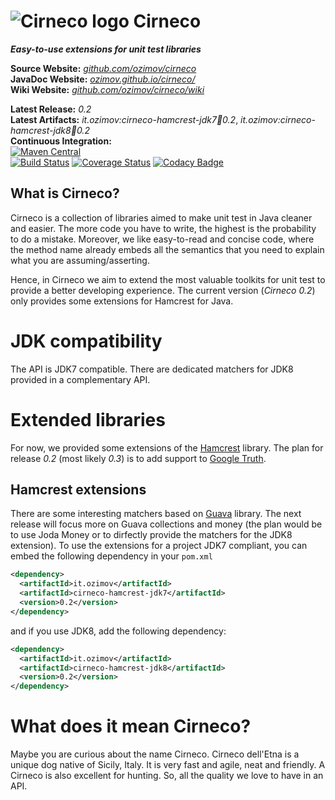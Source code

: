 # ![Cirneco logo](https://raw.github.com/ozimov/cirneco/master/Cirneco.png) Cirneco

***Easy-to-use extensions for unit test libraries***

**Source Website:** *[github.com/ozimov/cirneco](http://github.com/ozimov/cirneco/)*<br />
**JavaDoc Website:** *[ozimov.github.io/cirneco/](http://ozimov.github.io/cirneco/)*<br />
**Wiki Website:** *[github.com/ozimov/cirneco/wiki](http://github.com/ozimov/cirneco/wiki)*<br />

**Latest Release:** *0.2*<br />
**Latest Artifacts:** *it.ozimov:cirneco-hamcrest-jdk7:jar:0.2*, *it.ozimov:cirneco-hamcrest-jdk8:jar:0.2* <br />
**Continuous Integration:**<br />
[![Maven Central](https://maven-badges.herokuapp.com/maven-central/it.ozimov/cirneco-parent/badge.svg)](https://maven-badges.herokuapp.com/maven-central/it.ozimov/cirneco-parent)
<br />
[![Build Status](https://travis-ci.org/ozimov/cirneco.svg?branch=master)](https://travis-ci.org/ozimov/cirneco) [![Coverage Status](https://coveralls.io/repos/ozimov/cirneco/badge.svg?branch=master&service=github)](https://coveralls.io/github/ozimov/cirneco?branch=master)
[![Codacy Badge](https://api.codacy.com/project/badge/grade/7a4364b93df6473fb18a597e900edceb)](https://www.codacy.com/app/roberto-trunfio/cirneco)


## What is Cirneco?

Cirneco is a collection of libraries aimed to make unit test in Java cleaner and easier.
The more code you have to write, the highest is the probability to do a mistake. Moreover,
we like easy-to-read and concise code, where the method name already embeds all the semantics that you
need to explain what you are assuming/asserting.

Hence, in Cirneco we aim to extend the most valuable toolkits for  unit test to provide a better developing experience.
The current version (*Cirneco 0.2*) only provides some extensions for Hamcrest for Java.

# JDK compatibility
The API is JDK7 compatible.
There are dedicated matchers for JDK8 provided in a complementary API.


# Extended libraries
For now, we provided some extensions of the [Hamcrest](https://github.com/hamcrest/JavaHamcrest) library. The plan for release *0.2* (most likely *0.3*) is to add support to [Google Truth](https://github.com/google/truth).

## Hamcrest extensions
There are some interesting matchers based on [Guava](https://github.com/google/guava) library. The next release will focus more on Guava collections and money (the plan would be to use Joda Money or to dirfectly provide the matchers for the JDK8 extension).
To use the extensions for a project JDK7 compliant, you can embed the following dependency in your `pom.xml`
```xml
<dependency>
  <artifactId>it.ozimov</artifactId>
  <artifactId>cirneco-hamcrest-jdk7</artifactId>
  <version>0.2</version>
</dependency>
```
and if you use JDK8, add the following dependency:

```xml
<dependency>
  <artifactId>it.ozimov</artifactId>
  <artifactId>cirneco-hamcrest-jdk8</artifactId>
  <version>0.2</version>
</dependency>
```


# What does it mean Cirneco?
Maybe you are curious about the name Cirneco. Cirneco dell'Etna is a unique dog native of Sicily, Italy.
It is very fast and agile, neat and friendly. A Cirneco is also excellent for hunting. So, all the quality
we love to have in an API.
